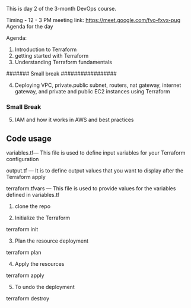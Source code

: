 This is day 2 of the 3-month DevOps course.

Timing - 12 - 3 PM meeting link: https://meet.google.com/fvo-fxvx-pug Agenda for the day

Agenda:
1. Introduction to Terraform
2. getting started with Terraform
3. Understanding Terraform fundamentals

####### Small break #################

4. Deploying VPC, private.public subnet, routers, nat gateway, internet gateway, and private and public EC2 instances using Terraform

### Small Break #################

5. IAM and how it works in AWS and best practices




## Code usage ##

variables.tf— This file is used to define input variables for your Terraform configuration

output.tf — It is to define output values that you want to display after the Terraform apply

terraform.tfvars — This file is used to provide values for the variables defined in variables.tf



1. clone the repo

2. Initialize the Terraform 

terraform init

3. Plan the resource deployment

terraform plan

4. Apply the resources

terraform apply

5. To undo the deployment

terraform destroy
